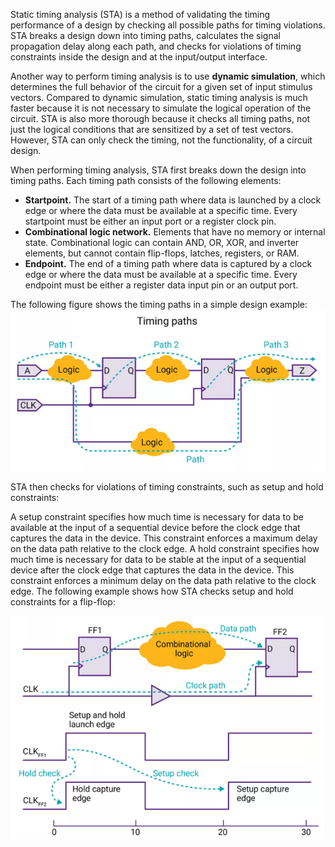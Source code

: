 
Static timing analysis (STA) is a method of validating the timing performance of a design by checking all possible paths for timing violations. STA breaks a design down into timing paths, calculates the signal propagation delay along each path, and checks for violations of timing constraints inside the design and at the input/output interface.

Another way to perform timing analysis is to use **dynamic simulation**, which determines the full behavior of the circuit for a given set of input stimulus vectors. Compared to dynamic simulation, static timing analysis is much faster because it is not necessary to simulate the logical operation of the circuit. STA is also more thorough because it checks all timing paths, not just the logical conditions that are sensitized by a set of test vectors. However, STA can only check the timing, not the functionality, of a circuit design.

When performing timing analysis, STA first breaks down the design into timing paths. Each timing path consists of the following elements:

- **Startpoint.** The start of a timing path where data is launched by a clock edge or where the data must be available at a specific time. Every startpoint must be either an input port or a register clock pin.
- **Combinational logic network.** Elements that have no memory or internal state. Combinational logic can contain AND, OR, XOR, and inverter elements, but cannot contain flip-flops, latches, registers, or RAM.
- **Endpoint.** The end of a timing path where data is captured by a clock edge or where the data must be available at a specific time. Every endpoint must be either a register data input pin or an output port.

The following figure shows the timing paths in a simple design example:
![](../media/Pasted%20image%2020230918083330.png)

STA then checks for violations of timing constraints, such as setup and hold constraints:

A setup constraint specifies how much time is necessary for data to be available at the input of a sequential device before the clock edge that captures the data in the device. This constraint enforces a maximum delay on the data path relative to the clock edge.
A hold constraint specifies how much time is necessary for data to be stable at the input of a sequential device after the clock edge that captures the data in the device. This constraint enforces a minimum delay on the data path relative to the clock edge.
The following example shows how STA checks setup and hold constraints for a flip-flop:

![](../Pasted%20image%2020230918083516.png)